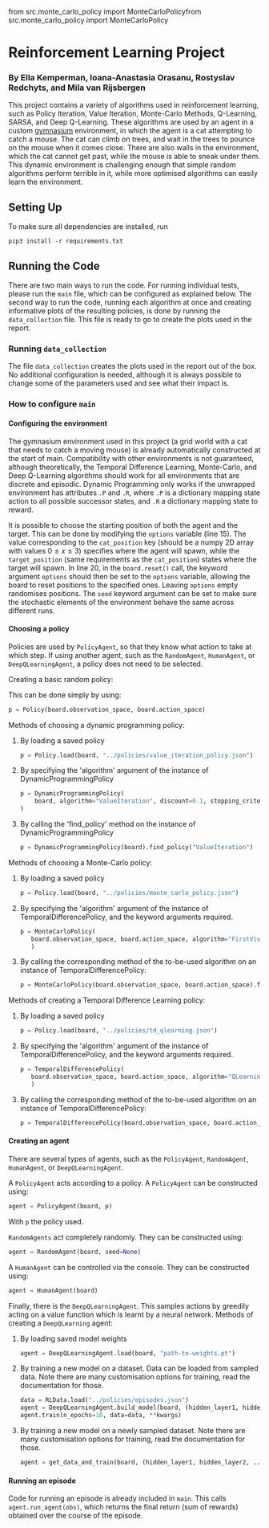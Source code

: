 from src.monte_carlo_policy import MonteCarloPolicyfrom src.monte_carlo_policy import MonteCarloPolicy

# Reinforcement Learning Project
### By Ella Kemperman, Ioana-Anastasia Orasanu, Rostyslav Redchyts, and Mila van Rijsbergen
This project contains a variety of algorithms used in reinforcement learning, such as Policy Iteration, Value Iteration,
Monte-Carlo Methods, Q-Learning, SARSA, and Deep Q-Learning. These algorithms are used by an agent in a custom 
[gymnasium](https://gymnasium.farama.org/) environment, in which the agent is a cat attempting to catch a mouse. The cat
can climb on trees, and wait in the trees to pounce on the mouse when it comes close. There are also walls in the environment,
which the cat cannot get past, while the mouse is able to sneak under them. This dynamic environment is challenging enough
that simple random algorithms perform terrible in it, while more optimised algorithms can easily learn the environment.

## Setting Up
To make sure all dependencies are installed, run 
```shell
pip3 install -r requirements.txt
```

## Running the Code
There are two main ways to run the code. For running individual tests, please run the `main` file, which can be 
configured as explained below. The second way to run the code, running each algorithm at once and creating informative
plots of the resulting policies, is done by running the `data_collection` file. This file is ready to go to create
the plots used in the report.

### Running `data_collection`
The file `data_collection` creates the plots used in the report out of the box. No additional configuration is needed,
although it is always possible to change some of the parameters used and see what their impact is. 

### How to configure `main`
#### Configuring the environment
The gymnasium environment used in this project (a grid world with a cat that needs to catch a moving mouse) is already 
automatically constructed at the start of main. Compatibility with other environments is not guaranteed, although 
theoretically, the Temporal Difference Learning, Monte-Carlo, and Deep Q-Learning algorithms should work for all environments
that are discrete and episodic. Dynamic Programming only works if the unwrapped environment has attributes `.P` and `.R`,
where `.P` is a dictionary mapping state action to all possible successor states, and `.R` a dictionary mapping state to
reward.

It is possible to choose the starting position of both the agent and the target. This can be done by modifying the 
`options` variable (line 15). The value corresponding to the `cat_position` key (should be a numpy 2D array with values
$0 \leq x\leq 3$) specifies where the agent will spawn, while the `target_position` (same requirements as the `cat_position`)
states where the target will spawn. In line 20, in the `board.reset()` call, the keyword argument `options` should then be
set to the `options` variable, allowing the board to reset positions to the specified ones. Leaving `options` empty randomises
positions. The `seed` keyword argument can be set to make sure the stochastic elements of the environment behave the same across
different runs.

#### Choosing a policy
Policies are used by `PolicyAgent`, so that they know what action to take at which step. If using another agent, such as
the `RandomAgent`, `HumanAgent`, or `DeepQLearningAgent`, a policy does not need to be selected.

Creating a basic random policy:

This can be done simply by using:
```python
p = Policy(board.observation_space, board.action_space)
```

Methods of choosing a dynamic programming policy:

1. By loading a saved policy
    ```python
    p = Policy.load(board, "../policies/value_iteration_policy.json")
    ```

2. By specifying the 'algorithm' argument of the instance of DynamicProgrammingPolicy
    ```python
   p = DynamicProgrammingPolicy(
        board, algorithm="ValueIteration", discount=0.1, stopping_criterion=0.001
    )
   ```

3. By calling the 'find_policy' method on the instance of DynamicProgrammingPolicy
    ```python
    p = DynamicProgrammingPolicy(board).find_policy("ValueIteration")
    ```
    

Methods of choosing a Monte-Carlo policy:
1. By loading a saved policy
    ```python
    p = Policy.load(board, "../policies/monte_carlo_policy.json")
    ```
   
2. By specifying the 'algorithm' argument of the instance of TemporalDifferencePolicy, and the keyword arguments
   required.
    ```python
   p = MonteCarloPolicy(
       board.observation_space, board.action_space, algorithm="FirstVisitEpsilonGreedy", env=board, n_episodes=1000, gamma=0.9, epsilon=0.3
       )
    ```
   
3. By calling the corresponding method of the to-be-used algorithm on an instance of TemporalDifferencePolicy:
    ```python
    p = MonteCarloPolicy(board.observation_space, board.action_space).first_visit_monte_carlo_control(board, n_episodes=1000)
   ```

Methods of creating a Temporal Difference Learning policy:

1. By loading a saved policy
    ```python
    p = Policy.load(board, "../policies/td_qlearning.json")
    ```
   
2. By specifying the 'algorithm' argument of the instance of TemporalDifferencePolicy, and the keyword arguments
   required.
    ```python
   p = TemporalDifferencePolicy(
       board.observation_space, board.action_space, algorithm="QLearning", env=board, n_episodes=1000, alpha=0.5, gamma=0.9
       )
    ```
   
3. By calling the corresponding method of the to-be-used algorithm on an instance of TemporalDifferencePolicy:
    ```python
    p = TemporalDifferencePolicy(board.observation_space, board.action_space).q_learning(board, n_episodes=1000)
   ```
    
#### Creating an agent
There are several types of agents, such as the `PolicyAgent`, `RandomAgent`, `HumanAgent`, or `DeepQLearningAgent`.

A `PolicyAgent` acts according to a policy. A `PolicyAgent` can be constructed using:
```python
agent = PolicyAgent(board, p)
```
With `p` the policy used.

`RandomAgents` act completely randomly. They can be constructed using:
```python
agent = RandomAgent(board, seed=None)
```

A `HumanAgent` can be controlled via the console. They can be constructed using:
```python
agent = HumanAgent(board)
```

Finally, there is the `DeepQLearningAgent`. This samples actions by greedily acting on a value function which is learnt
by a neural network. Methods of creating a `DeepQLearning` agent:
1. By loading saved model weights
    ```python
    agent = DeepQLearningAgent.load(board, "path-to-weights.pt")
    ```

2. By training a new model on a dataset. Data can be loaded from sampled data. Note there are many customisation 
   options for training, read the documentation for those.
     ```python
    data = RLData.load("../policies/episodes.json")
    agent = DeepQLearningAgent.build_model(board, (hidden_layer1, hidden_layer2, ...))
    agent.train(n_epochs=10, data=data, **kwargs)
    ```
    
3. By training a new model on a newly sampled dataset. Note there are many customisation options for training, 
   read the documentation for those.
    ```python
    agent = get_data_and_train(board, (hidden_layer1, hidden_layer2, ...), **kwargs)
   ```

#### Running an episode
Code for running an episode is already included in `main`. This calls `agent.run_agent(obs)`, which returns the final return
(sum of rewards) obtained over the course of the episode.